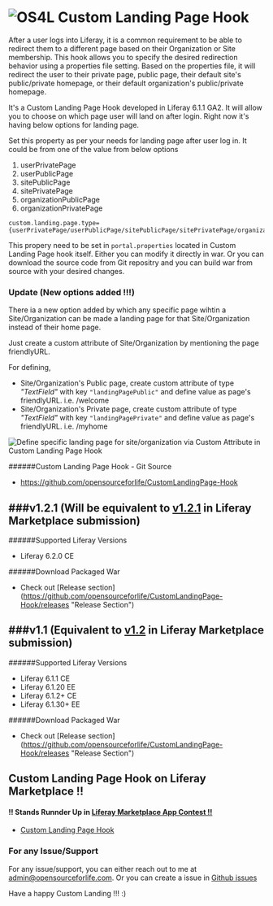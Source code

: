 ![OS4L](http://4.bp.blogspot.com/-q425Jqhwvj4/UlUz5zOFOqI/AAAAAAAABCk/xWmjUJy-czg/s640/Custom+Landing+Page+Banner.png "OS4L")
Custom Landing Page Hook
========================

After a user logs into Liferay, it is a common requirement to be able to redirect them to a different page based on their Organization or Site membership. This hook allows you to specify the desired redirection behavior using a properties file setting. Based on the properties file, it will redirect the user to their private page, public page, their default site's public/private homepage, or their default organization's public/private homepage.

It's a Custom Landing Page Hook developed in Liferay 6.1.1 GA2. It will allow you to choose on which page user will land on after login.
Right now it's having below options for landing page.


Set this property as per your needs for landing page after user log in. It could be from one of the value from below options

1. userPrivatePage 
2. userPublicPage 
3. sitePublicPage 
4. sitePrivatePage
5. organizationPublicPage
6. organizationPrivatePage

```
custom.landing.page.type={userPrivatePage/userPublicPage/sitePublicPage/sitePrivatePage/organizationPublicPage/organizationPrivatePage} 
```

This propery need to be set in `portal.properties` located in Custom Landing Page hook itself. Either you can modify it directly in war. Or you can download the source code from Git repositry and you can build war from source with your desired changes.




### Update (New options added !!!)
There ia a new option added by which any specific page wihtin a Site/Organization can be made a landing page for that Site/Organization instead of their home page.

Just create a custom attribute of Site/Organization by mentioning the page friendlyURL.

For defining,

* Site/Organization's Public page, create custom attribute of type *"TextField"* with key `"landingPagePublic"` and define value as page's friendlyURL. i.e. /welcome
* Site/Organization's Private page, create custom attribute of type *"TextField"* with key `"landingPagePrivate"` and define value as page's friendlyURL. i.e. /myhome
 
![Define specific landing page for site/organization via Custom Attribute in Custom Landing Page Hook](http://1.bp.blogspot.com/-wkY6NNk1PH0/UmIo3mBJhQI/AAAAAAAABDI/FndO8-ehf2E/s1600/Defining+Custom+Attribute.png "Define specific landing page for site/organization via Custom Attribute in Custom Landing Page Hook")


######Custom Landing Page Hook - Git Source

* https://github.com/opensourceforlife/CustomLandingPage-Hook

###v1.2.1 (Will be equivalent to [v1.2.1](https://www.liferay.com/marketplace/-/mp/application/17676547 "v1.2.1") in Liferay Marketplace submission)
-------
######Supported Liferay Versions
* Liferay 6.2.0 CE

######Download Packaged War
* Check out [Release section] (https://github.com/opensourceforlife/CustomLandingPage-Hook/releases "Release Section")


###v1.1 (Equivalent to [v1.2](https://www.liferay.com/marketplace/-/mp/application/17676547 "v1.2") in Liferay Marketplace submission)
-------
######Supported Liferay Versions
* Liferay 6.1.1 CE
* Liferay 6.1.20 EE
* Liferay 6.1.2+ CE
* Liferay 6.1.30+ EE

######Download Packaged War
* Check out [Release section] (https://github.com/opensourceforlife/CustomLandingPage-Hook/releases "Release Section")


## Custom Landing Page Hook on Liferay Marketplace !! 
#### !! Stands Runnder Up in [Liferay Marketplace App Contest !! ](http://discover.liferay.com/marketplace-app-contest "Liferay Marketplace App Contest")
* [Custom Landing Page Hook](http://www.liferay.com/marketplace/-/mp/application/17676547 "Custom Landing Page Hook")



### For any Issue/Support
For any issue/support, you can either reach out to me at [admin@opensourceforlife.com](mailto:admin@opensoruceforlife.com "admin@opensourceforlife.com"). Or you can create a issue in [Github issues](https://github.com/opensourceforlife/CustomLandingPage-Hook/issues "Github Issues")

Have a happy Custom Landing !!! :)
